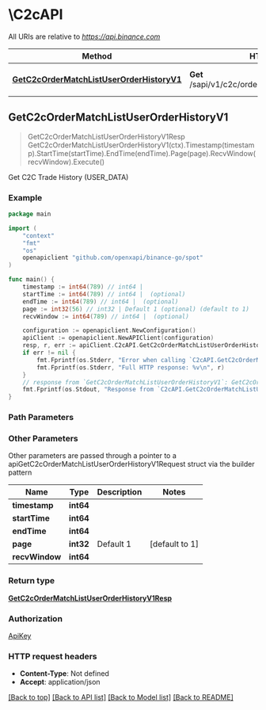 # \C2cAPI

All URIs are relative to *https://api.binance.com*

Method | HTTP request | Description
------------- | ------------- | -------------
[**GetC2cOrderMatchListUserOrderHistoryV1**](C2cAPI.md#GetC2cOrderMatchListUserOrderHistoryV1) | **Get** /sapi/v1/c2c/orderMatch/listUserOrderHistory | Get C2C Trade History (USER_DATA)



## GetC2cOrderMatchListUserOrderHistoryV1

> GetC2cOrderMatchListUserOrderHistoryV1Resp GetC2cOrderMatchListUserOrderHistoryV1(ctx).Timestamp(timestamp).StartTime(startTime).EndTime(endTime).Page(page).RecvWindow(recvWindow).Execute()

Get C2C Trade History (USER_DATA)



### Example

```go
package main

import (
	"context"
	"fmt"
	"os"
	openapiclient "github.com/openxapi/binance-go/spot"
)

func main() {
	timestamp := int64(789) // int64 | 
	startTime := int64(789) // int64 |  (optional)
	endTime := int64(789) // int64 |  (optional)
	page := int32(56) // int32 | Default 1 (optional) (default to 1)
	recvWindow := int64(789) // int64 |  (optional)

	configuration := openapiclient.NewConfiguration()
	apiClient := openapiclient.NewAPIClient(configuration)
	resp, r, err := apiClient.C2cAPI.GetC2cOrderMatchListUserOrderHistoryV1(context.Background()).Timestamp(timestamp).StartTime(startTime).EndTime(endTime).Page(page).RecvWindow(recvWindow).Execute()
	if err != nil {
		fmt.Fprintf(os.Stderr, "Error when calling `C2cAPI.GetC2cOrderMatchListUserOrderHistoryV1``: %v\n", err)
		fmt.Fprintf(os.Stderr, "Full HTTP response: %v\n", r)
	}
	// response from `GetC2cOrderMatchListUserOrderHistoryV1`: GetC2cOrderMatchListUserOrderHistoryV1Resp
	fmt.Fprintf(os.Stdout, "Response from `C2cAPI.GetC2cOrderMatchListUserOrderHistoryV1`: %v\n", resp)
}
```

### Path Parameters



### Other Parameters

Other parameters are passed through a pointer to a apiGetC2cOrderMatchListUserOrderHistoryV1Request struct via the builder pattern


Name | Type | Description  | Notes
------------- | ------------- | ------------- | -------------
 **timestamp** | **int64** |  | 
 **startTime** | **int64** |  | 
 **endTime** | **int64** |  | 
 **page** | **int32** | Default 1 | [default to 1]
 **recvWindow** | **int64** |  | 

### Return type

[**GetC2cOrderMatchListUserOrderHistoryV1Resp**](GetC2cOrderMatchListUserOrderHistoryV1Resp.md)

### Authorization

[ApiKey](../README.md#ApiKey)

### HTTP request headers

- **Content-Type**: Not defined
- **Accept**: application/json

[[Back to top]](#) [[Back to API list]](../README.md#documentation-for-api-endpoints)
[[Back to Model list]](../README.md#documentation-for-models)
[[Back to README]](../README.md)

